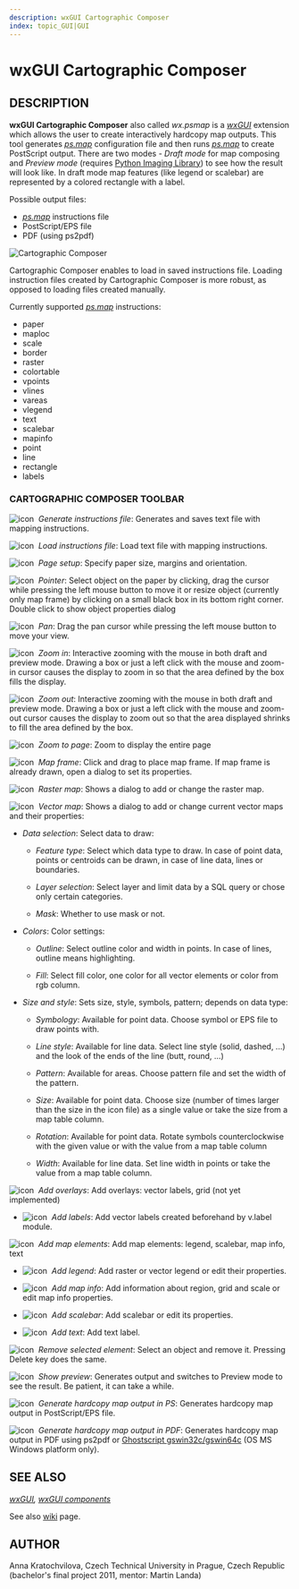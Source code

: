```yaml
---
description: wxGUI Cartographic Composer
index: topic_GUI|GUI
---
```


# wxGUI Cartographic Composer

## DESCRIPTION

**wxGUI Cartographic Composer** also called *wx.psmap* is a
*[wxGUI](wxGUI.md)* extension which allows the user to create
interactively hardcopy map outputs. This tool generates
*[ps.map](ps.map.md)* configuration file and then runs
*[ps.map](ps.map.md)* to create PostScript output. There are two modes -
*Draft mode* for map composing and *Preview mode* (requires [Python
Imaging Library](http://www.pythonware.com/products/pil/)) to see how
the result will look like. In draft mode map features (like legend or
scalebar) are represented by a colored rectangle with a label.

Possible output files:

- *[ps.map](ps.map.md)* instructions file
- PostScript/EPS file
- PDF (using ps2pdf)

![Cartographic Composer](psmap_frame.jpg)

Cartographic Composer enables to load in saved instructions file.
Loading instruction files created by Cartographic Composer is more
robust, as opposed to loading files created manually.

Currently supported *[ps.map](ps.map.md)* instructions:

- paper
- maploc
- scale
- border
- raster
- colortable
- vpoints
- vlines
- vareas
- vlegend
- text
- scalebar
- mapinfo
- point
- line
- rectangle
- labels

### CARTOGRAPHIC COMPOSER TOOLBAR

![icon](icons/script-save.png)  *Generate instructions file*:
Generates and saves text file with mapping instructions.

![icon](icons/script-load.png)  *Load instructions file*:
Load text file with mapping instructions.

![icon](icons/page-settings.png)  *Page setup*:
Specify paper size, margins and orientation.

![icon](icons/pointer.png)  *Pointer*:
Select object on the paper by clicking, drag the cursor while pressing
the left mouse button to move it or resize object (currently only map
frame) by clicking on a small black box in its bottom right corner.
Double click to show object properties dialog

![icon](icons/pan.png)  *Pan*:
Drag the pan cursor while pressing the left mouse button to move your
view.

![icon](icons/zoom-in.png)  *Zoom in*:
Interactive zooming with the mouse in both draft and preview mode.
Drawing a box or just a left click with the mouse and zoom-in cursor
causes the display to zoom in so that the area defined by the box fills
the display.

![icon](icons/zoom-out.png)  *Zoom out*:
Interactive zooming with the mouse in both draft and preview mode.
Drawing a box or just a left click with the mouse and zoom-out cursor
causes the display to zoom out so that the area displayed shrinks to
fill the area defined by the box.

![icon](icons/zoom-extent.png)  *Zoom to page*:
Zoom to display the entire page

![icon](icons/layer-add.png)  *Map frame*:
Click and drag to place map frame. If map frame is already drawn, open a
dialog to set its properties.

![icon](icons/layer-raster-add.png)  *Raster map*:
Shows a dialog to add or change the raster map.

![icon](icons/layer-vector-add.png)  *Vector map*:
Shows a dialog to add or change current vector maps and their
properties:

- *Data selection*:
  Select data to draw:

  - *Feature type*:
    Select which data type to draw. In case of point data, points or
    centroids can be drawn, in case of line data, lines or boundaries.

  - *Layer selection*:
    Select layer and limit data by a SQL query or chose only certain
    categories.

  - *Mask*:
    Whether to use mask or not.

- *Colors*:
  Color settings:

  - *Outline*:
    Select outline color and width in points. In case of lines, outline
    means highlighting.

  - *Fill*:
    Select fill color, one color for all vector elements or color from rgb
    column.

- *Size and style*:
  Sets size, style, symbols, pattern; depends on data type:

  - *Symbology*:
    Available for point data. Choose symbol or EPS file to draw points with.

  - *Line style*:
    Available for line data. Select line style (solid, dashed, ...) and the
    look of the ends of the line (butt, round, ...)

  - *Pattern*:
    Available for areas. Choose pattern file and set the width of the
    pattern.

  - *Size*:
    Available for point data. Choose size (number of times larger than the
    size in the icon file) as a single value or take the size from a map
    table column.

  - *Rotation*:
    Available for point data. Rotate symbols counterclockwise with the given
    value or with the value from a map table column

  - *Width*:
    Available for line data. Set line width in points or take the value from
    a map table column.

![icon](icons/layer-more.png)  *Add overlays*:
Add overlays: vector labels, grid (not yet implemented)

- ![icon](icons/layer-label-add.png)  *Add labels*:
  Add vector labels created beforehand by v.label module.

![icon](icons/overlay-add.png)  *Add map elements*:
Add map elements: legend, scalebar, map info, text

- ![icon](icons/legend-add.png)  *Add legend*:
  Add raster or vector legend or edit their properties.

- ![icon](icons/map-info.png)  *Add map info*:
  Add information about region, grid and scale or edit map info
  properties.

- ![icon](icons/scalebar-add.png)  *Add scalebar*:
  Add scalebar or edit its properties.

- ![icon](icons/text-add.png)  *Add text*:
  Add text label.

![icon](icons/layer-remove.png)  *Remove selected element*:
Select an object and remove it. Pressing Delete key does the same.

![icon](icons/execute.png)  *Show preview*:
Generates output and switches to Preview mode to see the result. Be
patient, it can take a while.

![icon](icons/ps-export.png)  *Generate hardcopy map output in PS*:
Generates hardcopy map output in PostScript/EPS file.

![icon](icons/pdf-export.png)  *Generate hardcopy map output in PDF*:
Generates hardcopy map output in PDF using ps2pdf or [Ghostscript
gswin32c/gswin64c](https://www.ghostscript.com/releases/gsdnld.html) (OS
MS Windows platform only).

## SEE ALSO

*[wxGUI](wxGUI.md), [wxGUI components](wxGUI.components.md)*

See also
[wiki](https://grasswiki.osgeo.org/wiki/WxGUI_Cartographic_Composer)
page.

## AUTHOR

Anna Kratochvilova, Czech Technical University in Prague, Czech Republic
(bachelor's final project 2011, mentor: Martin Landa)
